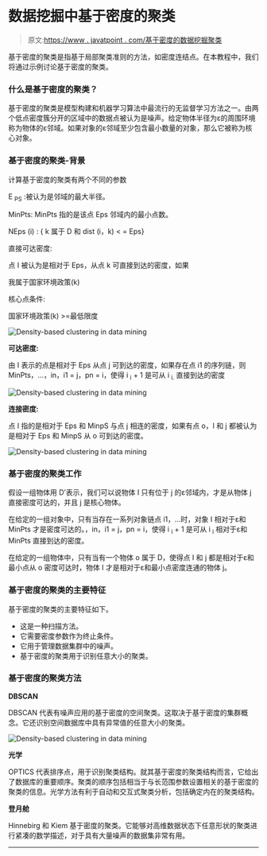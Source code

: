 # 数据挖掘中基于密度的聚类

> 原文:[https://www . javatpoint . com/基于密度的数据挖掘聚类](https://www.javatpoint.com/density-based-clustering-in-data-mining)

基于密度的聚类是指基于局部聚类准则的方法，如密度连结点。在本教程中，我们将通过示例讨论基于密度的聚类。

### 什么是基于密度的聚类？

基于密度的聚类是模型构建和机器学习算法中最流行的无监督学习方法之一。由两个低点密度簇分开的区域中的数据点被认为是噪声。给定物体半径为ε的周围环境称为物体的ε邻域。如果对象的ε邻域至少包含最小数量的对象，那么它被称为核心对象。

### 基于密度的聚类-背景

计算基于密度的聚类有两个不同的参数

E <sub>PS</sub> :被认为是邻域的最大半径。

MinPts: MinPts 指的是该点 Eps 邻域内的最小点数。

NEps (i) : { k 属于 D 和 dist (i，k) < = Eps}

直接可达密度:

点 I 被认为是相对于 Eps，从点 k 可直接到达的密度，如果

我属于国家环境政策(k)

核心点条件:

国家环境政策(k) >=最低限度

![Density-based clustering in data mining](../Images/c1a3d0d266c0f5abbac76cb7ce586669.png)

**可达密度:**

由 I 表示的点是相对于 Eps 从点 j 可到达的密度，如果存在点 i1 的序列链，则 MinPts，…，in，i1 = j，pn = i，使得 i <sub>i</sub> + 1 是可从 i <sub>i.</sub> 直接到达的密度

![Density-based clustering in data mining](../Images/6b515924979733d5f53580e4fa307df0.png)

**连接密度:**

点 I 指的是相对于 Eps 和 MinpS 与点 j 相连的密度，如果有点 o，I 和 j 都被认为是相对于 Eps 和 MinpS 从 o 可到达的密度。

![Density-based clustering in data mining](../Images/c7c658cc7f2f3faeb9dad576a8e99ca3.png)

### 基于密度的聚类工作

假设一组物体用 D’表示，我们可以说物体 I 只有位于 j 的ε邻域内，才是从物体 j 直接密度可达的，并且 j 是核心物体。

在给定的一组对象中，只有当存在一系列对象链点 i1，…时，对象 I 相对于ε和 MinPts 才是密度可达的。，in，i1 = j，pn = i，使得 i <sub>i</sub> + 1 是可从 i <sub>i</sub> 相对于ε和 MinPts 直接到达的密度。

在给定的一组物体中，只有当有一个物体 o 属于 D，使得点 I 和 j 都是相对于ε和最小点从 o 密度可达时，物体 I 才是相对于ε和最小点密度连通的物体 j。

### 基于密度的聚类的主要特征

基于密度的聚类的主要特征如下。

*   这是一种扫描方法。
*   它需要密度参数作为终止条件。
*   它用于管理数据集群中的噪声。
*   基于密度的聚类用于识别任意大小的聚类。

### 基于密度的聚类方法

**DBSCAN**

DBSCAN 代表有噪声应用的基于密度的空间聚类。这取决于基于密度的集群概念。它还识别空间数据库中具有异常值的任意大小的聚类。

![Density-based clustering in data mining](../Images/f6b8691d4e431aa5c1f6112d66b84b51.png)

**光学**

OPTICS 代表排序点，用于识别聚类结构。就其基于密度的聚类结构而言，它给出了数据库的重要顺序。聚类的顺序包括相当于与长范围参数设置相关的基于密度的聚类的信息。光学方法有利于自动和交互式聚类分析，包括确定内在的聚类结构。

**登月舱**

Hinnebirg 和 Kiem 基于密度的聚类。它能够对高维数据状态下任意形状的聚类进行紧凑的数学描述，对于具有大量噪声的数据集非常有用。

* * *
